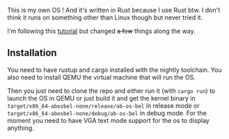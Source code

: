 This is my own OS ! And it's written in Rust because I use Rust btw.
I don't think it runs on something other than Linux though but never tried it.

I'm following this [tutorial](https://os.phil-opp.com/) but changed ~~a few~~ things along the way.

## Installation

You need to have rustup and cargo installed with the nightly toolchain. You also need to install QEMU the virtual machine that will run the OS.

Then you just need to clone the repo and either run it (with `cargo run`) to launch the OS in QEMU or just build it and get the kernel binary in `target/x86_64-abosbel-none/release/ab-os-bel` in release mode or `target/x86_64-abosbel-none/debug/ab-os-bel` in debug mode. For the moment you need to have VGA text mode support for the os to display anything.